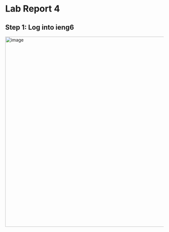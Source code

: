 # Lab Report 4 

## Step 1: Log into ieng6




<img width="606" alt="image" src="https://github.com/Kiarasinghh/cse15l-lab-reports/assets/156370071/0f2cd24c-07bc-425f-94de-94c3f34078d4">
